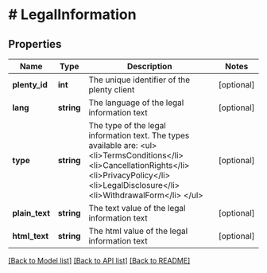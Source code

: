 # # LegalInformation

## Properties

Name | Type | Description | Notes
------------ | ------------- | ------------- | -------------
**plenty_id** | **int** | The unique identifier of the plenty client | [optional]
**lang** | **string** | The language of the legal information text | [optional]
**type** | **string** | The type of the legal information text. The types available are: &lt;ul&gt; &lt;li&gt;TermsConditions&lt;/li&gt; &lt;li&gt;CancellationRights&lt;/li&gt; &lt;li&gt;PrivacyPolicy&lt;/li&gt; &lt;li&gt;LegalDisclosure&lt;/li&gt; &lt;li&gt;WithdrawalForm&lt;/li&gt; &lt;/ul&gt; | [optional]
**plain_text** | **string** | The text value of the legal information text | [optional]
**html_text** | **string** | The html value of the legal information text | [optional]

[[Back to Model list]](../../README.md#models) [[Back to API list]](../../README.md#endpoints) [[Back to README]](../../README.md)
